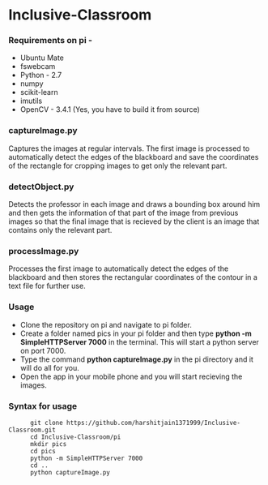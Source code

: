 # Inclusive-Classroom

### Requirements on pi -
- Ubuntu Mate
- fswebcam
- Python - 2.7
- numpy
- scikit-learn
- imutils
- OpenCV - 3.4.1 (Yes, you have to build it from source)

### captureImage.py

Captures the images at regular intervals. The first image is processed to automatically detect the edges of the blackboard and save the coordinates of the rectangle for cropping images to get only the relevant part.


### detectObject.py

Detects the professor in each image and draws a bounding box around him and then gets the information of that part of the image from previous images so that the final image that is recieved by the client is an image that contains only the relevant part.

### processImage.py

Processes the first image to automatically detect the edges of the blackboard and then stores the rectangular coordinates of the contour in a text file for further use.

### Usage
- Clone the repository on pi and navigate to pi folder.
- Create a folder named pics in your pi folder and then type **python -m SimpleHTTPServer 7000** in the terminal. This will start a python server on port 7000.
- Type the command **python captureImage.py** in the pi directory and it will do all for you.
- Open the app in your mobile phone and you will start recieving the images.

### Syntax for usage
```
      git clone https://github.com/harshitjain1371999/Inclusive-Classroom.git
      cd Inclusive-Classroom/pi
      mkdir pics
      cd pics
      python -m SimpleHTTPServer 7000
      cd ..
      python captureImage.py
```
